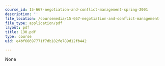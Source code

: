 ```yaml
---
course_id: 15-667-negotiation-and-conflict-management-spring-2001
description: ''
file_location: /coursemedia/15-667-negotiation-and-conflict-management-spring-2001/e4bf66697771f7db182fe789d12fb442_130.pdf
file_type: application/pdf
layout: pdf
title: 130.pdf
type: course
uid: e4bf66697771f7db182fe789d12fb442

---
```

None